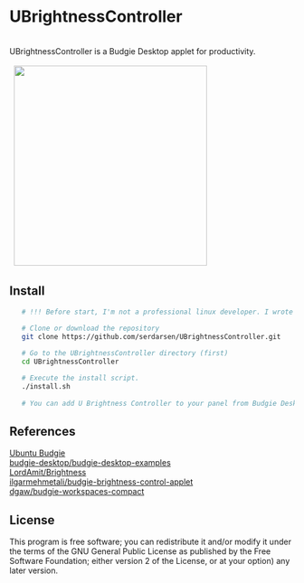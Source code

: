 UBrightnessController  
========  

<br/>  
UBrightnessController is a Budgie Desktop applet for productivity.<br/><br/>  
  
<img src="https://raw.githubusercontent.com/serdarsen/UBrightnessController/master/screenshots/screenshot2.gif" width="341" height="354"/>  
  
Install  
-------  
```bash  
   # !!! Before start, I'm not a professional linux developer. I wrote this applet and it works perfect on my ubuntu budgie (ubuntu 17:10 and 18.04, budgie version: 10.4,  device: acer aspire 5745g) . Please take your own risks and backups before install. Have fun!

   # Clone or download the repository
   git clone https://github.com/serdarsen/UBrightnessController.git
   
   # Go to the UBrightnessController directory (first)
   cd UBrightnessController

   # Execute the install script.
   ./install.sh
   
   # You can add U Brightness Controller to your panel from Budgie Desktop Settings.

```  
References  
------- 

[Ubuntu Budgie](https://ubuntubudgie.org/)<br/>
[budgie-desktop/budgie-desktop-examples](https://github.com/budgie-desktop/budgie-desktop-examples/tree/master/python_project)<br/>
[LordAmit/Brightness](https://github.com/LordAmit/Brightness)<br/>
[ilgarmehmetali/budgie-brightness-control-applet](https://github.com/ilgarmehmetali/budgie-brightness-control-applet)<br/>
[dgaw/budgie-workspaces-compact](https://github.com/dgaw/budgie-workspaces-compact)


License  
-------  

This program is free software; you can redistribute it and/or modify it under the terms of the GNU General Public License as published by the Free Software Foundation; either version 2 of the License, or at your option) any later version.
